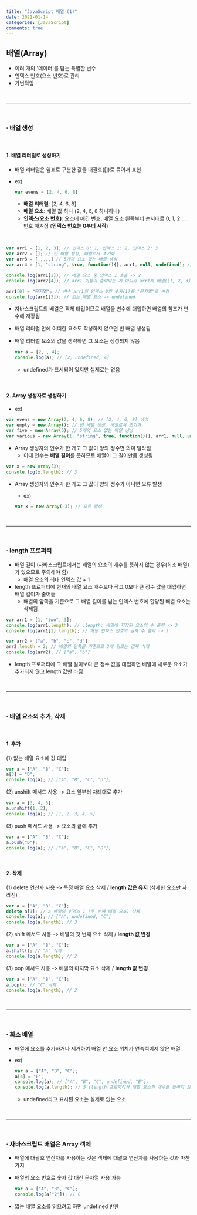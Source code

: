 ```yaml
---
title: "JavaScript 배열 (1)"
date: 2021-01-14
categories: [JavaScript]
comments: true
---
```


## **배열(Array)**

- 여러 개의 '데이터'를 담는 특별한 변수
- 인덱스 번호(요소 번호)로 관리
- 가변적임

<br>

- - -

<br>

### **· 배열 생성**

<br>

#### **1. 배열 리터럴로 생성하기**

- 배열 리터럴은 쉼표로 구분한 값을 대괄호([])로 묶어서 표현

- ex)

    ```js
    var evens = [2, 4, 6, 8]
    ```

    - **배열 리터럴**: [2, 4, 6, 8]
    - **배열 요소**: 배열 값 하나 (2, 4, 6, 8 하나하나)
    - **인덱스(요소 번호)**: 요소에 매긴 번호, 배열 요소 왼쪽부터 순서대로 0, 1, 2 ... 번호 매겨짐 (**인덱스 번호는 0부터 시작**)

<br>

```js
var arr1 = [1, 2, 3]; // 인덱스 0: 1, 인덱스 1: 2, 인덱스 2: 3
var arr2 = []; // 빈 배열 생성, 배열로서 초기화
var arr3 = [,,,,,] // 5개의 요소 없는 배열 생성
var arr4 = [1, "string", true, function(){}, arr1, null, undefined]; // 숫자, 문자열, 논리, 함수, 변수, null, undefined .. 등 모든 타입의 값이 올 수 있음

console.log(arr1[1]); // 배열 요소 중 인덱스 1 호출 -> 2
console.log(arr2[4]); // arr1 이름이 출력되는 게 아니라 arr1의 배열([1, 2, 3]) 출력됨

arr1[0] = "문자열"; // 변수 arr1의 인덱스 0의 숫자(1)를 "문자열"로 변경
console.log(arr1[3]); // 없는 배열 요소 -> undefined
```

- 자바스크립트의 배열은 객체 타입이므로 배열을 변수에 대입하면 배열의 참조가 변수에 저장됨
- 배열 리터럴 안에 어떠한 요소도 작성하지 않으면 빈 배열 생성됨
- 배열 리터럴 요소의 값을 생략하면 그 요소는 생성되지 않음

    ```js
	var a = [2, , 4];
    console.log(a); // [2, undefined, 4]
	```

    - undefined가 표시되어 있지만 실제로는 없음

<br>

#### **2. Array 생성자로 생성하기**

- ex)

```js
var evens = new Array(2, 4, 6, 8); // [2, 4, 6, 8] 생성
var empty = new Array(); // 빈 배열 생성, 배열로서 초기화
var five = new Array(5); // 5개의 요소 없는 배열 생성
var various = new Array(1, "string", true, function(){}, arr1, null, undefined);
```

- Array 생성자의 인수가 한 개고 그 값이 양의 정수면 의미 달라짐
    - 이때 인수는 **배열 길이**를 뜻하므로 배열이 그 길이만큼 생성됨

```js
var x = new Array(3);
console.log(x.length); // 3
```

- Array 생성자의 인수가 한 개고 그 값이 양의 정수가 아니면 오류 발생

    - ex)

    ```js
    var x = new Array(-3); // 오류 발생
    ```

<br>

- - -

<br>

### **· length 프로퍼티**

- 배열 길이 (자바스크립트에서는 배열의 요소의 개수를 뜻하지 않는 경우(희소 배열)가 있으므로 주의해야 함)
    - 배열 요소의 최대 인덱스 값 + 1
- length 프로퍼티에 현재의 배열 요소 개수보다 작고 0보다 큰 정수 값을 대입하면 배열 길이가 줄어듦
    - 배열의 앞쪽을 기준으로 그 배열 길이를 넘는 인덱스 번호에 할당된 배열 요소는 삭제됨

```js
var arr1 = [1, "two", 3];
console.log(arr1.length); // .length: 배열에 저장된 요소의 수 출력 -> 3
console.log(arr1[1].length); // 해당 인덱스 번호의 글자 수 출력 -> 3

var arr2 = ["a", "b", "c", "d"];
arr2.length = 2; // 배열의 앞쪽을 기준으로 2개 뒤로는 강제 삭제
console.log(arr2); // ["a", "b"]
```

- length 프로퍼티에 그 배열 길이보다 큰 정수 값을 대입하면 배열에 새로운 요소가 추가되지 않고 length 값만 바뀜

<br>

- - -

<br>

### **· 배열 요소의 추가, 삭제**

<br>

#### **1. 추가**

(1) 없는 배열 요소에 값 대입

```js
var a = ["A", "B", "C"];
a[3] = "D";
console.log(a); // ["A", "B", "C", "D"];
```

(2) unshift 메서드 사용 -> 요소 앞부터 차례대로 추가

```js
var a = [3, 4, 5];
a.unshift(1, 2);
console.log(a); // [1, 2, 3, 4, 5]
```

(3) push 메서드 사용 -> 요소의 끝에 추가

```js
var a = ["A", "B", "C"];
a.push("D");
console.log(a); // ["A", "B", "C", "D"];
```

<br>

#### **2. 삭제**

(1) delete 연산자 사용 -> 특정 배열 요소 삭제 / **length 값은 유지** (삭제한 요소만 사라짐)

```js
var a = ["A", "B", "C"];
delete a[1]; // a 배열의 인덱스 1 (두 번째 배열 요소) 삭제
console.log(a); // ["A", undefined, "C"]
console.log(a.length); // 3
```

(2) shift 메서드 사용 -> 배열의 첫 번째 요소 삭제 / **length 값 변경**

```js
var a = ["A", "B", "C"];
a.shift(); // "A" 삭제
console.log(a.length); // 2
```

(3) pop 메서드 사용 -> 배열의 마지막 요소 삭제 / **length 값 변경**

```js
var a = ["A", "B", "C"];
a.pop(); // "C" 삭제
console.log(a.length); // 2
```

<br>

- - -

<br>

### **· 희소 배열**

- 배열에 요소를 추가하거나 제거하여 배열 안 요소 위치가 연속적이지 않은 배열
- ex)

    ```js
    var a = ["A", "B", "C"];
    a[4] = "E";
    console.log(a); // ["A", "B", "C", undefined, "E"];
    console.log(a.length); // 5 (length 프로퍼티가 배열 요소의 개수를 뜻하지 않는 경우)
    ```

    - undefined라고 표시된 요소는 실제로 없는 요소

<br>

- - -

<br>

### **· 자바스크립트 배열은 Array 객체**

- 배열에 대괄호 연산자를 사용하는 것은 객체에 대괄호 연산자를 사용하는 것과 마찬가지
- 배열의 요소 번호로 숫자 값 대신 문자열 사용 가능

    ```js
    var a = ["A", "B", "C"];
    console.log(a["2"]); // C
    ```

- 없는 배열 요소를 읽으려고 하면 undefined 반환
